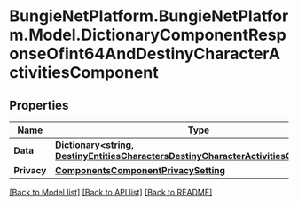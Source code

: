 # BungieNetPlatform.BungieNetPlatform.Model.DictionaryComponentResponseOfint64AndDestinyCharacterActivitiesComponent
## Properties

Name | Type | Description | Notes
------------ | ------------- | ------------- | -------------
**Data** | [**Dictionary&lt;string, DestinyEntitiesCharactersDestinyCharacterActivitiesComponent&gt;**](DestinyEntitiesCharactersDestinyCharacterActivitiesComponent.md) |  | [optional] 
**Privacy** | [**ComponentsComponentPrivacySetting**](ComponentsComponentPrivacySetting.md) |  | [optional] 

[[Back to Model list]](../README.md#documentation-for-models) [[Back to API list]](../README.md#documentation-for-api-endpoints) [[Back to README]](../README.md)

